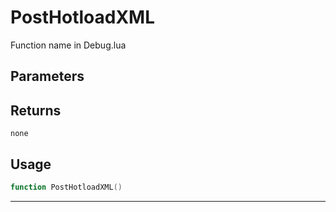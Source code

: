 # PostHotloadXML
Function name in Debug.lua
## Parameters

## Returns
`none`
## Usage
```lua
function PostHotloadXML()
```
---
